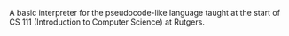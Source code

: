 A basic interpreter for the pseudocode-like language taught at the start of CS 111 (Introduction to Computer Science) at Rutgers. 
